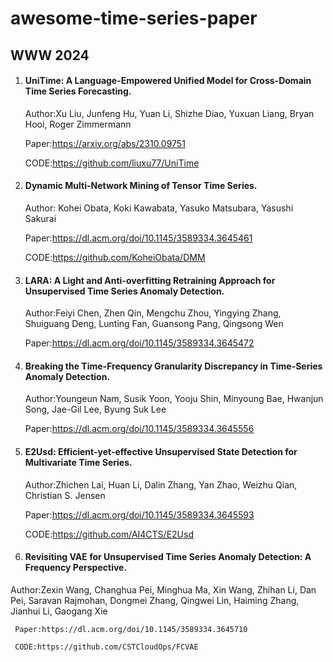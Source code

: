 # awesome-time-series-paper
## WWW 2024
1. #### UniTime: A Language-Empowered Unified Model for Cross-Domain Time Series Forecasting.
	
	Author:Xu Liu, Junfeng Hu, Yuan Li, Shizhe Diao, Yuxuan Liang, Bryan Hooi, Roger Zimmermann
	
 	Paper:https://arxiv.org/abs/2310.09751
	
	CODE:https://github.com/liuxu77/UniTime

3. #### Dynamic Multi-Network Mining of Tensor Time Series.

   Author: Kohei Obata, Koki Kawabata, Yasuko Matsubara, Yasushi Sakurai

	 Paper:https://dl.acm.org/doi/10.1145/3589334.3645461

	 CODE:https://github.com/KoheiObata/DMM

5. #### LARA: A Light and Anti-overfitting Retraining Approach for Unsupervised Time Series Anomaly Detection.

   Author:Feiyi Chen, Zhen Qin, Mengchu Zhou, Yingying Zhang, Shuiguang Deng, Lunting Fan, Guansong Pang, Qingsong Wen

	 Paper:https://dl.acm.org/doi/10.1145/3589334.3645472

7. #### Breaking the Time-Frequency Granularity Discrepancy in Time-Series Anomaly Detection.

   Author:Youngeun Nam, Susik Yoon, Yooju Shin, Minyoung Bae, Hwanjun Song, Jae-Gil Lee, Byung Suk Lee

	 Paper:https://dl.acm.org/doi/10.1145/3589334.3645556

9. #### E2Usd: Efficient-yet-effective Unsupervised State Detection for Multivariate Time Series.

   Author:Zhichen Lai, Huan Li, Dalin Zhang, Yan Zhao, Weizhu Qian, Christian S. Jensen

	 Paper:https://dl.acm.org/doi/10.1145/3589334.3645593

   CODE:https://github.com/AI4CTS/E2Usd
10. #### Revisiting VAE for Unsupervised Time Series Anomaly Detection: A Frequency Perspective.

   Author:Zexin Wang, Changhua Pei, Minghua Ma, Xin Wang, Zhihan Li, Dan Pei, Saravan Rajmohan, Dongmei Zhang, Qingwei Lin, Haiming Zhang, Jianhui Li, Gaogang Xie

	 Paper:https://dl.acm.org/doi/10.1145/3589334.3645710

 	 CODE:https://github.com/CSTCloudOps/FCVAE
